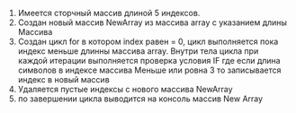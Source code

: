1. Имеется сторчный массив длиной 5 индексов.
2. Cоздан новый массив NewArray из массива array c указанием длины Массива
3. Cоздан цикл for в котором index равен = 0, цикл выполняется пока индекс меньше длинны массива array. Внутри тела цикла при каждой итерации выполняется проверка условия IF где если длина символов в индексе массива Меньше или ровна 3 то записывается индекс в новый массив
4. Удаляется пустые индексы с нового массива NewArray
5. по завершении цикла выводится на консоль массив New Array   
